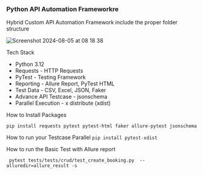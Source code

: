 ### Python API Automation Frameworkre

Hybrid Custom API Automation Framework include the proper folder structure

![Screenshot 2024-08-05 at 08 18 38](https://github.com/user-attachments/assets/3c7d5fe5-207a-42e7-84fe-f4d53354d987)

Tech Stack
- Python 3.12
- Requests - HTTP Requests
- PyTest - Testing Framework
- Reporting - Allure Report, PyTest HTML
- Test Data - CSV, Excel, JSON, Faker
- Advance API Testcase - jsonschema
- Parallel Execution - x distribute (xdist)

How to Install Packages
``` 
pip install requests pytest pytest-html faker allure-pytest jsonschema
```

How to run your Testcase Parallel
```pip install pytest-xdist ```


How to run the Basic Test with Allure report

```
 pytest tests/tests/crud/test_create_booking.py  --alluredir=allure_result -s
```
